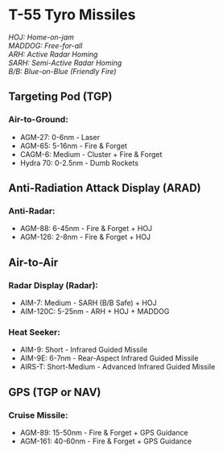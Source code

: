 # T-55 Tyro Missiles

_HOJ: Home-on-jam  
MADDOG: Free-for-all  
ARH: Active Radar Homing  
SARH: Semi-Active Radar Homing  
B/B: Blue-on-Blue (Friendly Fire)_

## **Targeting Pod (TGP)**

### **Air-to-Ground:**

- AGM-27: 0-6nm - Laser
- AGM-65: 5-16nm - Fire & Forget
- CAGM-6: Medium - Cluster + Fire & Forget
- Hydra 70: 0-2.5nm - Dumb Rockets

## **Anti-Radiation Attack Display (ARAD)**

### **Anti-Radar:**

- AGM-88: 6-45nm - Fire & Forget + HOJ
- AGM-126: 2-8nm - Fire & Forget + HOJ

## **Air-to-Air**

### **Radar Display (Radar):**

- AIM-7: Medium - SARH (B/B Safe) + HOJ
- AIM-120C: 5-25nm - ARH + HOJ + MADDOG

### **Heat Seeker:**

- AIM-9: Short - Infrared Guided Missile
- AIM-9E: 6-7nm - Rear-Aspect Infrared Guided Missile
- AIRS-T: Short-Medium - Advanced Infrared Guided Missile

## **GPS (TGP or NAV)**

### **Cruise Missile:**

- AGM-89: 15-50nm - Fire & Forget + GPS Guidance
- AGM-161: 40-60nm - Fire & Forget + GPS Guidance
